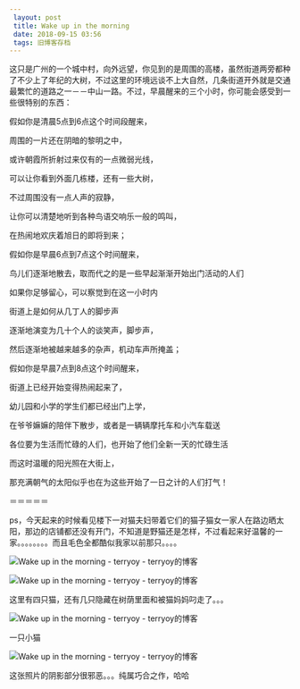```yaml
---
 layout: post
 title: Wake up in the morning
 date: 2018-09-15 03:56
 tags: 旧博客存档
---
```

这只是广州的一个城中村，向外远望，你见到的是周围的高楼，虽然街道两旁都种了不少上了年纪的大树，不过这里的环境远谈不上大自然，几条街道开外就是交通最繁忙的道路之一－－中山一路。不过，早晨醒来的三个小时，你可能会感受到一些很特别的东西：



假如你是清晨5点到6点这个时间段醒来，

周围的一片还在阴暗的黎明之中，

或许朝霞所折射过来仅有的一点微弱光线，

可以让你看到外面几栋楼，还有一些大树，

不过周围没有一点人声的寂静，

让你可以清楚地听到各种鸟语交响乐一般的鸣叫，

在热闹地欢庆着旭日的即将到来；



假如你是早晨6点到7点这个时间醒来，

鸟儿们逐渐地散去，取而代之的是一些早起渐渐开始出门活动的人们

如果你足够留心，可以察觉到在这一小时内

街道上是如何从几丁人的脚步声

逐渐地演变为几十个人的谈笑声，脚步声，

然后逐渐地被越来越多的杂声，机动车声所掩盖；



假如你是早晨7点到8点这个时间醒来，

街道上已经开始变得热闹起来了，

幼儿园和小学的学生们都已经出门上学，

在爷爷嫲嫲的陪伴下散步，或者是一辆辆摩托车和小汽车载送

各位要为生活而忙碌的人们，也开始了他们全新一天的忙碌生活

而这时温暖的阳光照在大街上，

那充满朝气的太阳似乎也在为这些开始了一日之计的人们打气！



＝＝＝＝＝

ps，今天起来的时候看见楼下一对猫夫妇带着它们的猫子猫女一家人在路边晒太阳，那边的店铺都还没有开门，不知道是野猫还是怎样，不过看起来好温馨的一家。。。。。。。。而且毛色全都酷似我家以前那只。。。。

 ![Wake up in the morning - terryoy -
terryoy的博客](http://terryoy.blogbus.com/files/11811416120.jpg)

 ![Wake up in the morning - terryoy -
terryoy的博客](http://terryoy.blogbus.com/files/11811416121.jpg)

这里有四只猫，还有几只隐藏在树荫里面和被猫妈妈叼走了。。。

 ![Wake up in the morning - terryoy -
terryoy的博客](http://terryoy.blogbus.com/files/11811416122.jpg)

一只小猫

 ![Wake up in the morning - terryoy -
terryoy的博客](http://terryoy.blogbus.com/files/11811416123.jpg)

这张照片的阴影部分很邪恶。。。纯属巧合之作，哈哈



